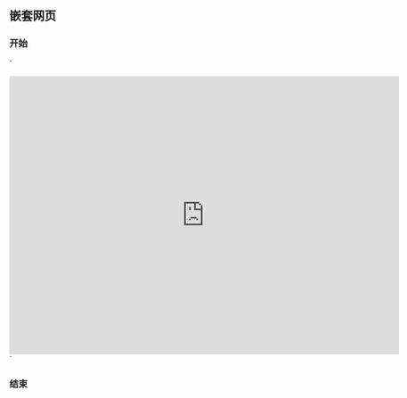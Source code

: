 ## 嵌套网页


### 开始

`
<iframe src="https://skydrive.live.com/embed?cid=8B504C1595CD3973&resid=8B504C1595CD3973%2126382&authkey=AJzDcN30q6g4W0Y&em=2" width="700px" height="500px" frameborder="0" scrolling="no"></iframe>
`
 
 ### 结束
